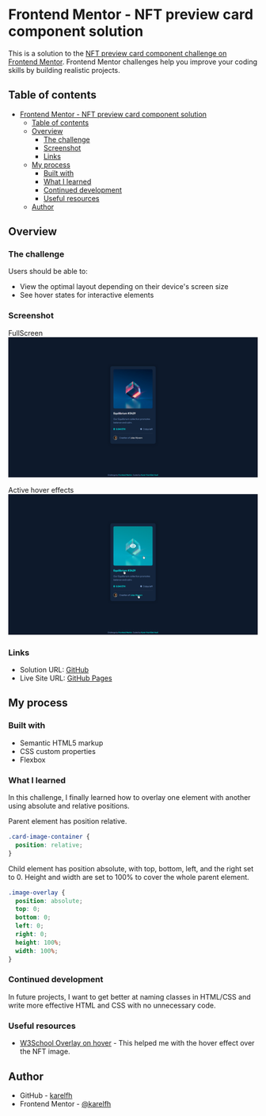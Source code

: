 # Frontend Mentor - NFT preview card component solution

This is a solution to the [NFT preview card component challenge on Frontend Mentor](https://www.frontendmentor.io/challenges/nft-preview-card-component-SbdUL_w0U). Frontend Mentor challenges help you improve your coding skills by building realistic projects. 

## Table of contents

- [Frontend Mentor - NFT preview card component solution](#frontend-mentor---nft-preview-card-component-solution)
  - [Table of contents](#table-of-contents)
  - [Overview](#overview)
    - [The challenge](#the-challenge)
    - [Screenshot](#screenshot)
    - [Links](#links)
  - [My process](#my-process)
    - [Built with](#built-with)
    - [What I learned](#what-i-learned)
    - [Continued development](#continued-development)
    - [Useful resources](#useful-resources)
  - [Author](#author)

## Overview

### The challenge

Users should be able to:

- View the optimal layout depending on their device's screen size
- See hover states for interactive elements

### Screenshot

FullScreen
![FullScreen](./screenshots/full-screen.png)

Active hover effects
![FullScreen](./screenshots/active-hover.png)

### Links

- Solution URL: [GitHub](https://github.com/karelfh/mentor-nft-preview-card-component-main)
- Live Site URL: [GitHub Pages](https://karelfh.github.io/mentor-nft-preview-card-component-main/)

## My process

### Built with

- Semantic HTML5 markup
- CSS custom properties
- Flexbox

### What I learned

In this challenge, I finally learned how to overlay one element with another using absolute and relative positions.

Parent element has position relative.
```css
.card-image-container {
  position: relative;
}
```

Child element has position absolute, with top, bottom, left, and the right set to 0. Height and width are set to 100% to cover the whole parent element.
```css
.image-overlay {
  position: absolute;
  top: 0;
  bottom: 0;
  left: 0;
  right: 0;
  height: 100%;
  width: 100%;
}
```

### Continued development

In future projects, I want to get better at naming classes in HTML/CSS and write more effective HTML and CSS with no unnecessary code.

### Useful resources

- [W3School Overlay on hover](https://www.w3schools.com/howto/howto_css_image_overlay.asp) - This helped me with the hover effect over the NFT image.

## Author

- GitHub - [karelfh](https://github.com/karelfh)
- Frontend Mentor - [@karelfh](https://www.frontendmentor.io/profile/karelfh)
